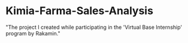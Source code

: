 # Kimia-Farma-Sales-Analysis
"The project I created while participating in the 'Virtual Base Internship' program by Rakamin."
